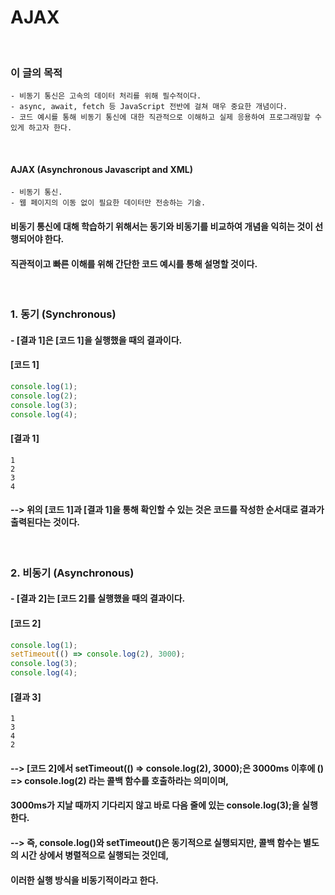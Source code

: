 # AJAX
<br/>

### 이 글의 목적
    - 비동기 통신은 고속의 데이터 처리를 위해 필수적이다.
    - async, await, fetch 등 JavaScript 전반에 걸쳐 매우 중요한 개념이다.
    - 코드 예시를 통해 비동기 통신에 대한 직관적으로 이해하고 실제 응용하여 프로그래밍할 수 있게 하고자 한다.
<br/>

#### AJAX (Asynchronous Javascript and XML)
    - 비동기 통신.
    - 웹 페이지의 이동 없이 필요한 데이터만 전송하는 기술.


#### 비동기 통신에 대해 학습하기 위해서는 동기와 비동기를 비교하여 개념을 익히는 것이 선행되어야 한다.
#### 직관적이고 빠른 이해를 위해 간단한 코드 예시를 통해 설명할 것이다.
<br/>

### 1. 동기 (Synchronous)
#### - [결과 1]은 [코드 1]을 실행했을 때의 결과이다.
#### [코드 1]
```javascript
console.log(1);
console.log(2);
console.log(3);
console.log(4);
```
#### [결과 1]
```plaintext
1
2
3
4
```
#### --> 위의 [코드 1]과 [결과 1]을 통해 확인할 수 있는 것은 코드를 작성한 순서대로 결과가 출력된다는 것이다.
<br/>

### 2. 비동기 (Asynchronous)
#### - [결과 2]는 [코드 2]를 실행했을 때의 결과이다.
#### [코드 2]
```javascript
console.log(1);
setTimeout(() => console.log(2), 3000);
console.log(3);
console.log(4);
```
#### [결과 3]
```plaintext
1
3
4
2
```
#### --> [코드 2]에서 setTimeout(() => console.log(2), 3000);은 3000ms 이후에 () => console.log(2) 라는 콜백 함수를 호출하라는 의미이며,
#### 3000ms가 지날 때까지 기다리지 않고 바로 다음 줄에 있는 console.log(3);을 실행한다.
#### --> 즉, console.log()와 setTimeout()은 동기적으로 실행되지만, 콜백 함수는 별도의 시간 상에서 병렬적으로 실행되는 것인데,
#### 이러한 실행 방식을 비동기적이라고 한다.


















